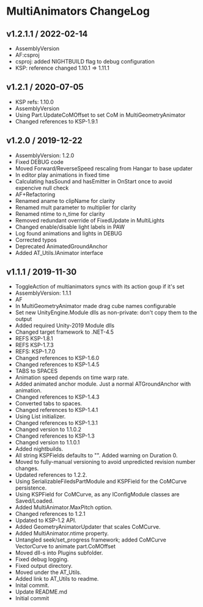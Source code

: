 # MultiAnimators ChangeLog

## v1.2.1.1 / 2022-02-14

* AssemblyVersion
* AF:csproj
* csproj: added NIGHTBUILD flag to debug configuration
* KSP: reference changed 1.10.1 => 1.11.1

## v1.2.1 / 2020-07-05

* KSP refs: 1.10.0
* AssemblyVersion
* Using Part.UpdateCoMOffset to set CoM in MultiGeometryAnimator
* Changed references to KSP-1.9.1

## v1.2.0 / 2019-12-22

* AssemblyVersion: 1.2.0
* Fixed DEBUG code
* Moved Forward/ReverseSpeed rescaling from Hangar to base updater
* In editor play animations in fixed time
* Calculating hasSound and hasEmitter in OnStart once to avoid expencive null check
* AF+Refactoring
* Renamed aname to clipName for clarity
* Renamed mult parameter to multiplier for clarity
* Renamed ntime to n_time for clarity
* Removed redundant override of FixedUpdate in MultiLights
* Changed enable/disable light labels in PAW
* Log found animations and lights in DEBUG
* Corrected typos
* Deprecated AnimatedGroundAnchor
* Added AT_Utils.IAnimator interface

## v1.1.1 / 2019-11-30

* ToggleAction of multianimators syncs with its action goup if it's set
* AssemblyVersion: 1.1.1
* AF
* In MultiGeometryAnimator made drag cube names configurable
* Set new UnityEngine.Module dlls as non-private: don't copy them to the output
* Added required Unity-2019 Module dlls
* Changed target framework to .NET-4.5
* REFS KSP-1.8.1
* REFS KSP-1.7.3
* REFS: KSP-1.7.0
* Changed references to KSP-1.6.0
* Changed references to KSP-1.4.5
* TABS to SPACES
* Animation speed depends on time warp rate.
* Added animated anchor module. Just a normal ATGroundAnchor with animation.
* Changed references to KSP-1.4.3
* Converted tabs to spaces.
* Changed references to KSP-1.4.1
* Using List initializer.
* Changed references to KSP-1.3.1
* Changed version to 1.1.0.2
* Changed references to KSP-1.3
* Changed version to 1.1.0.1
* Added nightbuilds.
* All string KSPFields defaults to "". Added warning on Duration  0.
* Moved to fully-manual versioning to avoid unpredicted revision number changes.
* Updated references to 1.2.2.
* Using SerializableFiledsPartModule and KSPField for the CoMCurve persistence.
* Using KSPField for CoMCurve, as any IConfigModule classes are Saved/Loaded.
* Added MultiAnimator.MaxPitch option.
* Changed references to 1.2.1
* Updated to KSP-1.2 API.
* Added GeometryAnimatorUpdater that scales CoMCurve.
* Added MultiAnimator.ntime property.
* Untangled seek/set_progress framework; added CoMCurve VectorCurve to animate part.CoMOffset
* Moved dll-s into Plugins subfolder.
* Fixed debug logging.
* Fixed output directory.
* Moved under the AT_Utils.
* Added link to AT_Utils to readme.
* Inital commit.
* Update README.md
* Initial commit
